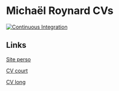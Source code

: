 # Michaël Roynard CVs

[![Continuous Integration](https://github.com/dutiona/cv/actions/workflows/ci.yaml/badge.svg)](https://github.com/dutiona/cv/actions/workflows/ci.yaml)

## Links

[Site perso](https://dutiona.github.io/)

[CV court](https://dutiona.github.io/cv/shortcv.embedded.pdf)

[CV long](https://dutiona.github.io/cv/longcv.embedded.pdf)
